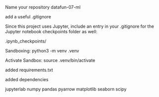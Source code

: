 Name your repository  datafun-07-ml

add a useful .gitignore

Since this project uses Jupyter, include an entry in your .gitignore for the Jupyter notebook checkpoints folder as well:

 .ipynb_checkpoints/

Sandboxing:
python3 -m venv .venv

Activate Sandbox:
source .venv/bin/activate

added requirements.txt

added dependencies

jupyterlab
numpy
pandas
pyarrow
matplotlib
seaborn
scipy